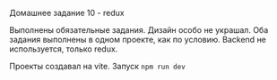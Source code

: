 Домашнее задание 10 - redux

Выполнены обязательные задания.
Дизайн особо не украшал. Оба задания выполнены в одном проекте, как по условию.
Backend не используется, только redux.

Проекты создавал на vite. Запуск `npm run dev`